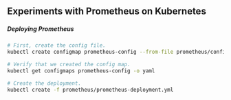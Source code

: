 ## Experiments with Prometheus on Kubernetes

##### Deploying Prometheus

```bash
# First, create the config file.
kubectl create configmap prometheus-config --from-file prometheus/config-map/prometheus.yml

# Verify that we created the config map.
kubectl get configmaps prometheus-config -o yaml

# Create the deployment.
kubectl create -f prometheus/prometheus-deployment.yml
```
